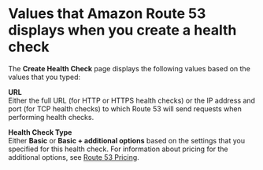 # Values that Amazon Route 53 displays when you create a health check<a name="health-checks-creating-values-displayed"></a>

The **Create Health Check** page displays the following values based on the values that you typed: 

**URL**  
Either the full URL \(for HTTP or HTTPS health checks\) or the IP address and port \(for TCP health checks\) to which Route 53 will send requests when performing health checks\.

**Health Check Type**  
Either **Basic** or **Basic \+ additional options** based on the settings that you specified for this health check\. For information about pricing for the additional options, see [Route 53 Pricing](https://aws.amazon.com/route53/pricing/)\.